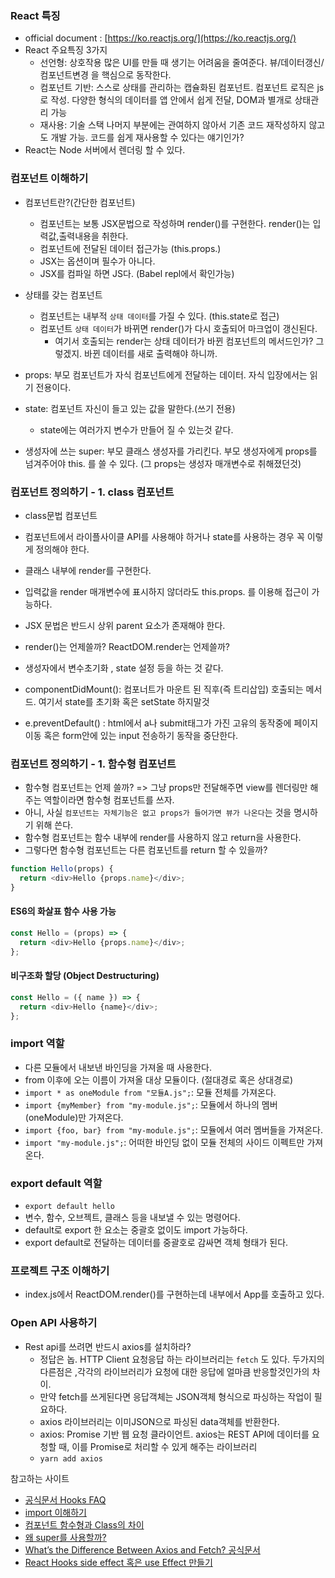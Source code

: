 ### React 특징

- official document : [https://ko.reactjs.org/](https://ko.reactjs.org/)
- React 주요특징 3가지
  - 선언형: 상호작용 많은 UI를 만들 때 생기는 어려움을 줄여준다. 뷰/데이터갱신/컴포넌트변경 을 핵심으로 동작한다.
  - 컴포넌트 기반: 스스로 상태를 관리하는 캡슐화된 컴포넌트. 컴포넌트 로직은 js로 작성. 다양한 형식의 데이터를 앱 안에서 쉽게 전달, DOM과 별개로 상태관리 가능
  - 재사용: 기술 스택 나머지 부분에는 관여하지 않아서 기존 코드 재작성하지 않고도 개발 가능. 코드를 쉽게 재사용할 수 있다는 얘기인가?
- React는 Node 서버에서 렌더링 할 수 있다.

### 컴포넌트 이해하기

- 컴포넌트란?(간단한 컴포넌트)

  - 컴포넌트는 보통 JSX문법으로 작성하며 render()를 구현한다. render()는 입력값,출력내용을 취한다.
  - 컴포넌트에 전달된 데이터 접근가능 (this.props.)
  - JSX는 옵션이며 필수가 아니다.
  - JSX를 컴파일 하면 JS다. (Babel repl에서 확인가능)

- 상태를 갖는 컴포넌트

  - 컴포넌트는 내부적 `상태 데이터`를 가질 수 있다. (this.state로 접근)
  - 컴포넌트 `상태 데이터`가 바뀌면 render()가 다시 호출되어 마크업이 갱신된다.
    - 여기서 호출되는 render는 상태 데이터가 바뀐 컴포넌트의 메서드인가? 그렇겠지. 바뀐 데이터를 새로 출력해야 하니까.

- props: 부모 컴포넌트가 자식 컴포넌트에게 전달하는 데이터. 자식 입장에서는 읽기 전용이다.
- state: 컴포넌트 자신이 들고 있는 값을 말한다.(쓰기 전용)
  - state에는 여러가지 변수가 만들어 질 수 있는것 같다.
- 생성자에 쓰는 super: 부모 클래스 생성자를 가리킨다. 부모 생성자에게 props를 넘겨주어야 this. 를 쓸 수 있다. (그 props는 생성자 매개변수로 취해졌던것)

### 컴포넌트 정의하기 - 1. class 컴포넌트

- class문법 컴포넌트
- 컴포넌트에서 라이플사이클 API를 사용해야 하거나 state를 사용하는 경우 꼭 이렇게 정의해야 한다.
- 클래스 내부에 render를 구현한다.
- 입력값을 render 매개변수에 표시하지 않더라도 this.props. 를 이용해 접근이 가능하다.
- JSX 문법은 반드시 상위 parent 요소가 존재해야 한다.

- render()는 언제쓸까? ReactDOM.render는 언제쓸까?
- 생성자에서 변수초기화 , state 설정 등을 하는 것 같다.
- componentDidMount(): 컴포너트가 마운트 된 직후(즉 트리삽입) 호출되는 메서드. 여기서 state를 초기화 혹은 setState 하지말것
- e.preventDefault() : html에서 a나 submit태그가 가진 고유의 동작중에 페이지 이동 혹은 form안에 있는 input 전송하기 동작을 중단한다.

### 컴포넌트 정의하기 - 1. 함수형 컴포넌트

- 함수형 컴포넌트는 언제 쓸까? => 그냥 props만 전달해주면 view를 렌더링만 해주는 역할이라면 함수형 컴포넌트를 쓰자.
- 아니, 사실 `컴포넌트는 자체기능은 없고 props가 들어가면 뷰가 나온다`는 것을 명시하기 위해 쓴다.
- 함수형 컴포넌트는 함수 내부에 render를 사용하지 않고 return을 사용한다.
- 그렇다면 함수형 컴포넌트는 다른 컴포넌트를 return 할 수 있을까?

```javascript
function Hello(props) {
  return <div>Hello {props.name}</div>;
}
```

#### ES6의 화살표 함수 사용 가능

```javascript
const Hello = (props) => {
  return <div>Hello {props.name}</div>;
};
```

#### 비구조화 할당 (Object Destructuring)

```javascript
const Hello = ({ name }) => {
  return <div>Hello {name}</div>;
};
```

<!-- ### 프로젝트 구조 파악하기 -->

### import 역할

- 다른 모듈에서 내보낸 바인딩을 가져올 때 사용한다.
- from 이후에 오는 이름이 가져올 대상 모듈이다. (절대경로 혹은 상대경로)
- `import * as oneModule from "모듈A.js";`: 모듈 전체를 가져온다.
- `import {myMember} from "my-module.js";`: 모듈에서 하나의 멤버(oneModule)만 가져온다.
- `import {foo, bar} from "my-module.js";`: 모듈에서 여러 멤버들을 가져온다.
- `import "my-module.js";`: 어떠한 바인딩 없이 모듈 전체의 사이드 이펙트만 가져온다.

### export default 역할

- `export default hello`
- 변수, 함수, 오브젝트, 클래스 등을 내보낼 수 있는 명령어다.
- default로 export 한 요소는 중괄호 없이도 import 가능하다.
- export default로 전달하는 데이터를 중괄호로 감싸면 객체 형태가 된다.

### 프로젝트 구조 이해하기

- index.js에서 ReactDOM.render()를 구현하는데 내부에서 App를 호출하고 있다.

### Open API 사용하기

- Rest api를 쓰려면 반드시 axios를 설치하라?
  - 정답은 놉. HTTP Client 요청응답 하는 라이브러리는 `fetch` 도 있다. 두가지의 다른점은 ,각각의 라이브러리가 요청에 대한 응답에 얼마큼 반응할것인가의 차이.
  - 만약 fetch를 쓰게된다면 응답객체는 JSON객체 형식으로 파싱하는 작업이 필요하다.
  - axios 라이브러리는 이미JSON으로 파싱된 data객체를 반환한다.
  - axios: Promise 기반 웹 요청 클라이언트. axios는 REST API에 데이터를 요청할 때, 이를 Promise로 처리할 수 있게 해주는 라이브러리
  - `yarn add axios`
  <!--API Key: d5ead2db388458cac1b9f31d2240d12f -->

참고하는 사이트

- [공식문서 Hooks FAQ](https://reactjs.org/docs/hooks-faq.html#adoption-strategy)
- [import 이해하기](https://developer.mozilla.org/ko/docs/Web/JavaScript/Reference/Statements/import)
- [컴포넌트 함수형과 Class의 차이](https://overreacted.io/ko/how-are-function-components-different-from-classes/)
- [왜 super를 사용할까?](https://min9nim.github.io/2018/12/super-props/)
- [What’s the Difference Between Axios and Fetch? 공식문서](https://rapidapi.com/blog/axios-react-api-tutorial/)
- [React Hooks side effect 혹은 use Effect 만들기](https://www.daleseo.com/react-hooks-use-effect/)
